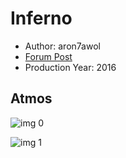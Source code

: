 # Inferno

* Author: aron7awol
* [Forum Post](https://www.avsforum.com/threads/bass-eq-for-filtered-movies.2995212/post-58221110)
* Production Year: 2016

## Atmos

![img 0](https://i.imgur.com/edatYDu.jpg)

![img 1](https://i.imgur.com/k1gINnD.png)

